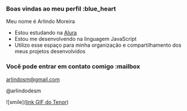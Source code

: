 ### Boas vindas ao meu perfil :blue_heart

Meu nome é Arlindo Moreira

- Estou estudando na [Alura](https://www.alura.com.br)
- Estou me desenvolvendo na linguagem JavaScript
- Utilizo esse espaço para minha organização e compartilhamento dos meus projetos desenvolvidos

### Você pode entrar em contato comigo :mailbox

arlindosm@gmail.com

@arlindodesm

![smile]([link GIF do Tenor](https://i.gifer.com/7cHU.mp4))
